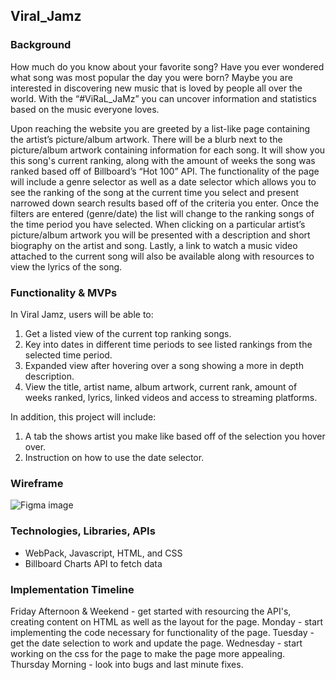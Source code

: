 ## Viral_Jamz

### **Background**

How much do you know about your favorite song? Have you ever wondered what song was most popular the day you were born? Maybe you are interested in discovering new music that is loved by people all over the world. With the “#ViRaL_JaMz” you can uncover information and statistics based on the music everyone loves.

Upon reaching the website you are greeted by a list-like page containing the artist’s picture/album artwork. There will be a blurb next to the picture/album artwork containing information for each song. It will show you this song's current ranking, along with the amount of weeks the song was ranked based off of Billboard’s “Hot 100” API. The functionality of the page will include a genre selector as well as a date selector which allows you to see the ranking of the song at the current time you select and present narrowed down search results based off of the criteria you enter. Once the filters are entered (genre/date) the list will change to the ranking songs of the time period you have selected. When clicking on a particular artist’s picture/album artwork you will be presented with a description and short biography on the artist and song. Lastly, a link to watch a music video attached to the current song will also be available along with resources to view the lyrics of the song.

### **Functionality & MVPs**

In Viral Jamz, users will be able to:

1. Get a listed view of the current top ranking songs.
2. Key into dates in different time periods to see listed rankings from the selected time period.
3. Expanded view after hovering over a song showing a more in depth description.
4. View the title, artist name, album artwork, current rank, amount of weeks ranked, lyrics, linked videos and access to streaming platforms.

In addition, this project will include:

1. A tab the shows artist you make like based off of the selection you hover over.
2. Instruction on how to use the date selector.

### **Wireframe**

![Figma image](./images/phonto.png)

### **Technologies, Libraries, APIs**

- WebPack, Javascript, HTML, and CSS
- Billboard Charts API to fetch data 

### **Implementation Timeline**

Friday Afternoon & Weekend - get started with resourcing the API's, creating content on HTML as well as the layout for the page.
Monday - start implementing the code necessary for functionality of the page.
Tuesday - get the date selection to work and update the page.
Wednesday - start working on the css for the page to make the page more appealing.
Thursday Morning - look into bugs and last minute fixes.